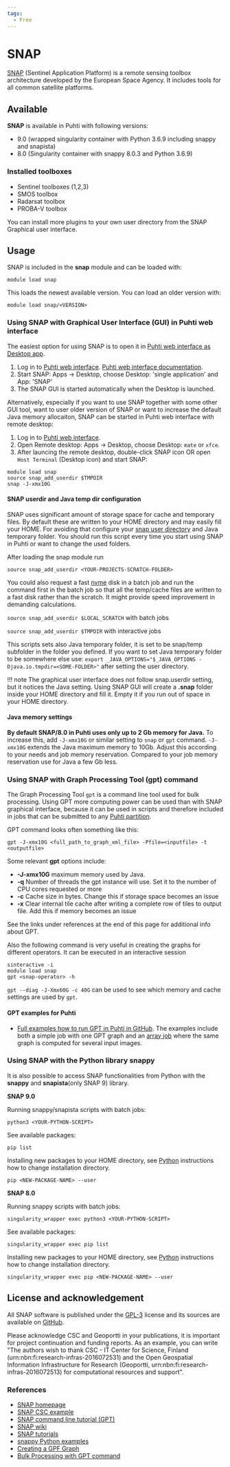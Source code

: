 ```yaml
---
tags:
  - Free
---
```


# SNAP

[SNAP](https://step.esa.int/main/toolboxes/snap/) (Sentinel Application Platform) is a remote sensing toolbox architecture developed by the European Space Agency. It includes tools for all common satellite platforms.

## Available

__SNAP__ is available in Puhti with following versions:

* 9.0 (wrapped singularity container with Python 3.6.9 including snappy and snapista)
* 8.0 (Singularity container with snappy 8.0.3 and Python 3.6.9)

### Installed toolboxes

* Sentinel toolboxes (1,2,3) 
* SMOS toolbox 
* Radarsat toolbox 
* PROBA-V toolbox

You can install more plugins to your own user directory from the SNAP Graphical user interface.

## Usage

SNAP is included in the __snap__ module and can be loaded with:

`module load snap`

This loads the newest available version. You can load an older version with:

`module load snap/<VERSION>`

### Using SNAP with Graphical User Interface (GUI) in Puhti web interface

The easiest option for using SNAP is to open it in [Puhti web interface as Desktop app](../computing/webinterface/desktop.md).

1. Log in to [Puhti web interface](https://puhti.csc.fi). [Puhti web interface documentation](../computing/webinterface/desktop.md).
2. Start SNAP: Apps -> Desktop, choose Desktop: 'single application' and App: 'SNAP'
3. The SNAP GUI is started automatically when the Desktop is launched. 
 

Alternatively, especially if you want to use SNAP together with some other GUI tool, want to user older version of SNAP or want to increase the default Java memory allocaiton, SNAP can be started in Puhti web interface with remote desktop:

1. Log in to [Puhti web interface](https://puhti.csc.fi).
2. Open Remote desktop: Apps -> Desktop, choose Desktop: `mate` or `xfce`. 
3. After launcing the remote desktop, double-click SNAP icon OR open `Host Terminal` (Desktop icon) and start SNAP:

```
module load snap
source snap_add_userdir $TMPDIR
snap -J-xmx10G
```

#### SNAP userdir and Java temp dir configuration 

SNAP uses significant amount of storage space for cache and temporary files. By default these are written to your HOME directory and may easily fill your HOME. For avoiding that configure your [snap user directory](https://senbox.atlassian.net/wiki/spaces/SNAP/pages/15269950/SNAP+Configuration) and Java temporary folder. You should run this script every time you start using SNAP in Puhti or want to change the used folders. 

After loading the snap module run

`source snap_add_userdir <YOUR-PROJECTS-SCRATCH-FOLDER>`

You could also request a fast [nvme](../computing/running/creating-job-scripts-puhti.md#local-storage) disk in a batch job and run the command first in the batch job so that all the temp/cache files are written to a fast disk rather than the scratch. It might provide speed improvement in demanding calculations.

`source snap_add_userdir $LOCAL_SCRATCH` with batch jobs

`source snap_add_userdir $TMPDIR` with interactive jobs

This scripts sets also Java temporary folder, it is set to be snap/temp subfolder in the folder you defined. If you want to set Java temporary folder to be somewhere else use:
`export _JAVA_OPTIONS="$_JAVA_OPTIONS -Djava.io.tmpdir=<SOME-FOLDER>"` after setting the user directory.

!!! note
        The graphical user interface does not follow snap.userdir setting, but it notices the Java setting. Using SNAP GUI will create a __.snap__ folder inside your HOME directory and fill it. Empty it if you run out of space in your HOME directory.

#### Java memory settings
__By default SNAP/8.0 in Puhti uses only up to 2 Gb memory for Java.__ To increase this, add `-J-xmx10G` or similar setting to `snap` or `gpt` command. `-J-xmx10G` extends the Java maximum memory to 10Gb. Adjust this according to your needs and job memory reservation. Compared to your job memory reservation use for Java a few Gb less.

### Using SNAP with Graph Processing Tool (gpt) command

The Graph Processing Tool `gpt` is a command line tool used for bulk processing. Using GPT more computing power can be used than with SNAP graphical interface, because it can be used in scripts and therefore included in jobs that can be submitted to any [Puhti partition](../computing/running/batch-job-partitions.md).

GPT command looks often something like this:

```
gpt -J-xmx10G <full_path_to_graph_xml_file> -Pfile=<inputfile> -t <outputfile>
```

Some relevant __gpt__ options include:

* __-J-xmx10G__    maximum memory used by Java.
* __-q__    Number of threads the gpt instance will use. Set it to the number of CPU cores requested or more
* __-c__    Cache size in bytes. Change this if storage space becomes an issue
* __-x__    Clear internal tile cache after writing a complete row of tiles to output file. Add this if memory becomes an issue


See the links under references at the end of this page for additional info about GPT.

Also the following command is very useful in creating the graphs for different operators. It can be executed in an interactive session
```
sinteractive -i
module load snap
gpt <snap-operator> -h
```

`gpt --diag -J-Xmx60G -c 40G` can be used to see which memory and cache settings are used by `gpt`.

#### GPT examples for Puhti

* [Full examples how to run GPT in Puhti in GitHub](https://github.com/csc-training/geocomputing/tree/master/snap). The examples include both a simple job with one GPT graph and an [array job](../computing/running/array-jobs.md) where the same graph is computed for several input images.


### Using SNAP with the Python library snappy

It is also possible to access SNAP functionalities from Python with the __snappy__ and __snapista__(only SNAP 9) library.

__SNAP 9.0__

Running snappy/snapista scripts with batch jobs:
```
python3 <YOUR-PYTHON-SCRIPT>
```

See available packages:
```
pip list
```

Installing new packages to your HOME directory, see [Python](python.md#installing-python-packages-to-existing-modules) instructions how to change installation directory.

```
pip <NEW-PACKAGE-NAME> --user
```

__SNAP 8.0__

Running snappy scripts with batch jobs:
```
singularity_wrapper exec python3 <YOUR-PYTHON-SCRIPT>
```

See available packages:
```
singularity_wrapper exec pip list
```

Installing new packages to your HOME directory, see [Python](python.md#installing-python-packages-to-existing-modules) instructions how to change installation directory.

```
singularity_wrapper exec pip <NEW-PACKAGE-NAME> --user
```

## License and acknowledgement

All SNAP software is published under the [GPL-3](https://www.gnu.org/licenses/gpl.html) license and its sources are available on [GitHub](https://github.com/senbox-org/).

Please acknowledge CSC and Geoportti in your publications, it is important for project continuation and funding reports.
As an example, you can write "The authors wish to thank CSC - IT Center for Science, Finland (urn:nbn:fi:research-infras-2016072531) and the Open Geospatial Information Infrastructure for Research (Geoportti, urn:nbn:fi:research-infras-2016072513) for computational resources and support".

### References

* [SNAP homepage](http://step.esa.int/main/toolboxes/snap/)
* [SNAP CSC example](https://github.com/csc-training/geocomputing/tree/master/snap)
* [SNAP command line tutorial (GPT)](http://step.esa.int/docs/tutorials/SNAP_CommandLine_Tutorial.pdf)
* [SNAP wiki](https://senbox.atlassian.net/wiki/spaces/SNAP/overview)
* [SNAP tutorials](http://step.esa.int/main/doc/tutorials/)
* [snappy Python examples](https://senbox.atlassian.net/wiki/spaces/SNAP/pages/19300362/How+to+use+the+SNAP+API+from+Python)
* [Creating a GPF Graph](https://senbox.atlassian.net/wiki/spaces/SNAP/pages/70503590/Creating+a+GPF+Graph)
* [Bulk Processing with GPT command](https://senbox.atlassian.net/wiki/spaces/SNAP/pages/70503475/Bulk+Processing+with+GPT)

